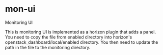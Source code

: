 mon-ui
======

Monitoring UI

This is monitoring UI is implemented as a horizon plugin that adds a panel.
You need to copy the file from enabled directory into horizon's openstack_dashboard/local/enabled directory.
You then need to update the path in the file to the monitoring directory.
